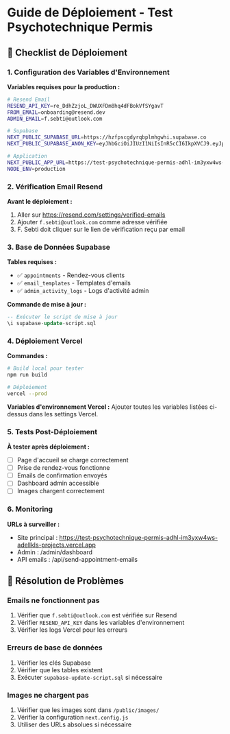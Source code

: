 # Guide de Déploiement - Test Psychotechnique Permis

## 🚀 Checklist de Déploiement

### 1. Configuration des Variables d'Environnement

**Variables requises pour la production :**
```bash
# Resend Email
RESEND_API_KEY=re_DdhZzjoL_DWUXFDm8hq4dFBokVfSYgavT
FROM_EMAIL=onboarding@resend.dev
ADMIN_EMAIL=f.sebti@outlook.com

# Supabase
NEXT_PUBLIC_SUPABASE_URL=https://hzfpscgdyrqbplmhgwhi.supabase.co
NEXT_PUBLIC_SUPABASE_ANON_KEY=eyJhbGciOiJIUzI1NiIsInR5cCI6IkpXVCJ9.eyJpc3MiOiJzdXBhYmFzZSIsInJlZiI6Imh6ZnBzY2dkeXJxYnBsbWhnd2hpIiwicm9sZSI6ImFub24iLCJpYXQiOjE3NTk0MDQ3NTMsImV4cCI6MjA3NDk4MDc1M30.NxhJGc8TxYaw8UmWFLPxdGd8Q5yN25Cpq757T0J3MyA

# Application
NEXT_PUBLIC_APP_URL=https://test-psychotechnique-permis-adhl-im3yxw4ws-adellkls-projects.vercel.app
NODE_ENV=production
```

### 2. Vérification Email Resend

**Avant le déploiement :**
1. Aller sur https://resend.com/settings/verified-emails
2. Ajouter `f.sebti@outlook.com` comme adresse vérifiée
3. F. Sebti doit cliquer sur le lien de vérification reçu par email

### 3. Base de Données Supabase

**Tables requises :**
- ✅ `appointments` - Rendez-vous clients
- ✅ `email_templates` - Templates d'emails
- ✅ `admin_activity_logs` - Logs d'activité admin

**Commande de mise à jour :**
```sql
-- Exécuter le script de mise à jour
\i supabase-update-script.sql
```

### 4. Déploiement Vercel

**Commandes :**
```bash
# Build local pour tester
npm run build

# Déploiement
vercel --prod
```

**Variables d'environnement Vercel :**
Ajouter toutes les variables listées ci-dessus dans les settings Vercel.

### 5. Tests Post-Déploiement

**À tester après déploiement :**
- [ ] Page d'accueil se charge correctement
- [ ] Prise de rendez-vous fonctionne
- [ ] Emails de confirmation envoyés
- [ ] Dashboard admin accessible
- [ ] Images chargent correctement

### 6. Monitoring

**URLs à surveiller :**
- Site principal : https://test-psychotechnique-permis-adhl-im3yxw4ws-adellkls-projects.vercel.app
- Admin : /admin/dashboard
- API emails : /api/send-appointment-emails

## 🔧 Résolution de Problèmes

### Emails ne fonctionnent pas
1. Vérifier que `f.sebti@outlook.com` est vérifiée sur Resend
2. Vérifier `RESEND_API_KEY` dans les variables d'environnement
3. Vérifier les logs Vercel pour les erreurs

### Erreurs de base de données
1. Vérifier les clés Supabase
2. Vérifier que les tables existent
3. Exécuter `supabase-update-script.sql` si nécessaire

### Images ne chargent pas
1. Vérifier que les images sont dans `/public/images/`
2. Vérifier la configuration `next.config.js`
3. Utiliser des URLs absolues si nécessaire
